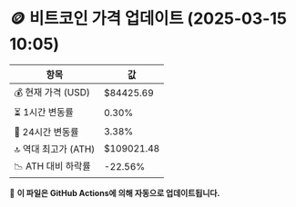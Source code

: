 # 🪙 비트코인 가격 업데이트 (2025-03-15 10:05)

| 항목                | 값 |
|--------------------|----------------|
| 💰 현재 가격 (USD) | $84425.69 |
| ⏳ 1시간 변동률    | 0.30% |
| 📆 24시간 변동률   | 3.38% |
| 🔝 역대 최고가 (ATH) | $109021.48 |
| 📉 ATH 대비 하락률 | -22.56% |

🔄 **이 파일은 GitHub Actions에 의해 자동으로 업데이트됩니다.**
